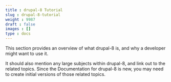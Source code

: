 ```yaml
---
title : drupal-8 Tutorial
slug : drupal-8-tutorial
weight : 9987
draft : false
images : []
type : docs
---
```


This section provides an overview of what drupal-8 is, and why a developer might want to use it.

It should also mention any large subjects within drupal-8, and link out to the related topics.  Since the Documentation for drupal-8 is new, you may need to create initial versions of those related topics.

